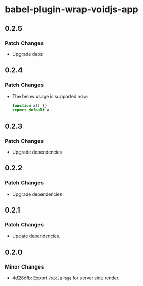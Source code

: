 # babel-plugin-wrap-voidjs-app

## 0.2.5

### Patch Changes

- Upgrade deps

## 0.2.4

### Patch Changes

- The below usage is supported now:

  ```js
  function a() {}
  export default a
  ```

## 0.2.3

### Patch Changes

- Upgrade dependencies

## 0.2.2

### Patch Changes

- Upgrade dependencies.

## 0.2.1

### Patch Changes

- Update dependencies.

## 0.2.0

### Minor Changes

- 4d28dfb: Export `VoidJsPage` for server side render.
